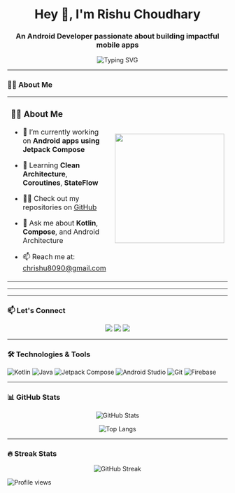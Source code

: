 <h1 align="center">Hey 👋, I'm Rishu Choudhary</h1>
<h3 align="center">An Android Developer passionate about building impactful mobile apps</h3>

<p align="center">
  <img src="https://readme-typing-svg.demolab.com?font=Fira+Code&size=24&pause=1000&center=true&vCenter=true&width=435&lines=Kotlin+%7C+Jetpack+Compose+%7C+Java;Android+Developer+from+India;Open+Source+Enthusiast;Lifelong+Learner" alt="Typing SVG" />
</p>

---

### 🧑‍💻 About Me

<table>
  <tr>
    <td width="60%">
      
### 🧑‍💻 About Me

- 🔭 I’m currently working on **Android apps using Jetpack Compose**
- 🌱 Learning **Clean Architecture**, **Coroutines**, **StateFlow**
- 👨‍💻 Check out my repositories on [GitHub](https://github.com/rishu8090)
- 💬 Ask me about **Kotlin**, **Compose**, and Android Architecture
- 📫 Reach me at: chrishu8090@gmail.com

    </td>
    <td>
      <img src="https://media.giphy.com/media/qgQUggAC3Pfv687qPC/giphy.gif" width="250" />
    </td>
  </tr>
</table>

---
---

### 📫 Let's Connect

<p align="center">
  <a href="mailto:chrishu8090@gmail.com"><img src="https://img.shields.io/badge/-Email-red?style=for-the-badge&logo=gmail&logoColor=white" /></a>
  <a href="https://github.com/rishu8090"><img src="https://img.shields.io/badge/-GitHub-181717?style=for-the-badge&logo=github&logoColor=white" /></a>
  <a href="https://www.linkedin.com/in/rishu8090/"><img src="https://img.shields.io/badge/-LinkedIn-0A66C2?style=for-the-badge&logo=linkedin&logoColor=white" /></a>

</p>

---

### 🛠️ Technologies & Tools

![Kotlin](https://img.shields.io/badge/-Kotlin-7F52FF?style=for-the-badge&logo=kotlin&logoColor=white)
![Java](https://img.shields.io/badge/-Java-007396?style=for-the-badge&logo=java&logoColor=white)
![Jetpack Compose](https://img.shields.io/badge/-Jetpack%20Compose-4285F4?style=for-the-badge&logo=android&logoColor=white)
![Android Studio](https://img.shields.io/badge/-Android%20Studio-3DDC84?style=for-the-badge&logo=android-studio&logoColor=white)
![Git](https://img.shields.io/badge/-Git-F05032?style=for-the-badge&logo=git&logoColor=white)
![Firebase](https://img.shields.io/badge/-Firebase-FFCA28?style=for-the-badge&logo=firebase&logoColor=black)


---

### 📊 GitHub Stats

<p align="center">
  <img src="https://github-readme-stats.vercel.app/api?username=rishu8090&show_icons=true&theme=tokyonight" alt="GitHub Stats" />
</p>

<p align="center">
  <img src="https://github-readme-stats.vercel.app/api/top-langs/?username=rishu8090&layout=compact&theme=tokyonight" alt="Top Langs" />
</p>

---

### 🔥 Streak Stats

<p align="center">
  <img src="https://streak-stats.demolab.com/?user=rishu8090&theme=tokyonight" alt="GitHub Streak" />
</p>



![Profile views](https://komarev.com/ghpvc/?username=rishu8090&color=blueviolet&style=flat)


